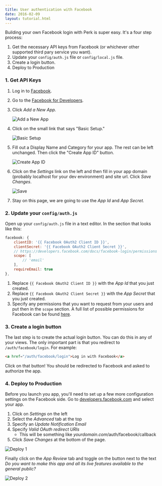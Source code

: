 ```yaml
---
title: User authentication with Facebook
date: 2016-02-09
layout: tutorial.html
---
```


Building your own Facebook login with Perk is super easy. It's a four step process:

1. Get the necessary API keys from Facebook (or whichever other supported third pary service you want).
1. Update your `config/auth.js` file or `config/local.js` file.
1. Create a login button.
1. Deploy to Production

### 1. Get API Keys

1. Log in to [Facebook](https://facebook.com).
2. Go to the [Facebook for Developers](https://developers.facebook.com/).
3. Click _Add a New App._
	
	![Add a New App](/assets/images/guides/user-auth-with-facebook/add-a-new-app.jpg)

4. Click on the small link that says "Basic Setup."

	![Basic Setup](/assets/images/guides/user-auth-with-facebook/basic-setup.jpg)

5. Fill out a Display Name and Category for your app. The rest can be left unchanged. Then click the "Create App ID" button.

	![Create App ID](/assets/images/guides/user-auth-with-facebook/create-app-id.jpg)

6. Click on the _Settings_ link on the left and then fill in your app domain (probably localhost for your dev environment) and site url. Click _Save Changes_.
	
	![Save](/assets/images/guides/user-auth-with-facebook/save.jpg)

7. Stay on this page, we are going to use the _App Id_ and _App Secret._

### 2. Update your `config/auth.js`

Open up your `config/auth.js` file in a text editor. In the section that looks like this:

```js
facebook: {
	clientID: '{{ Facebook OAuth2 Client ID }}',
	clientSecret: '{{ Facebook OAuth2 Client Secret }}',
	// https://developers.facebook.com/docs/facebook-login/permissions
	scope: [
		// 'email'
	],
	requireEmail: true
},
```

1. Replace `{{ Facebook OAuth2 Client ID }}` with the *App Id* that you just created.
1. Replace `{{ Facebook OAuth2 Client Secret }}` with the *App Secret* that you just created.
1. Specify any permissions that you want to request from your users and put then in the `scope` section. A full list of possible permissions for Facebook can be found [here](https://developers.facebook.com/docs/facebook-login/permissions).

### 3. Create a login button

The last step is to create the actual login button. You can do this in any of your views. The only important part is that you redirect to `/auth/facebook/login`. For example:

```html
<a href="/auth/facebook/login">Log in with Facebook</a>
```

Click on that button! You should be redirected to Facebook and asked to authorize the app.

### 4. Deploy to Production

Before you launch you app, you'll need to set up a few more configuration settings on the Facebook side. Go to [developers.facebook.com](https://developers.facebook.com) and select your app.

1. Click on _Settings_ on the left
1. Select the _Advanced_ tab at the top
1. Specify an _Update Notification Email_
1. Specify _Valid OAuth redirect URIs_
	* This will be something like _yourdomain.com_/auth/facebook/callback
1. Click _Save Changes_ at the bottom of the page.

![Deploy 1](/assets/images/guides/user-auth-with-facebook/deploy1.jpg)

Finally click on the _App Review_ tab and toggle on the button next to the text _Do you want to make this app and all its live features available to the general public?_

![Deploy 2](/assets/images/guides/user-auth-with-facebook/deploy1.jpg)


